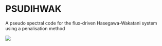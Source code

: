 # PSUDIHWAK
A pseudo spectral code for the flux-driven Hasegawa-Wakatani system using a penalisation method

<img src="https://github.com/piergui/fd_hwak/blob/main/outfdC0.05_32pi_1024x1024_kapl1.0.gif"/>

